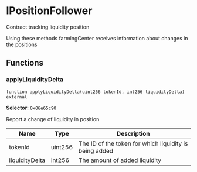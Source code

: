 

# IPositionFollower


Contract tracking liquidity position

Using these methods farmingCenter receives information about changes in the positions


## Functions
### applyLiquidityDelta

```solidity
function applyLiquidityDelta(uint256 tokenId, int256 liquidityDelta) external
```
**Selector**: `0x06e65c90`

Report a change of liquidity in position

| Name | Type | Description |
| ---- | ---- | ----------- |
| tokenId | uint256 | The ID of the token for which liquidity is being added |
| liquidityDelta | int256 | The amount of added liquidity |

